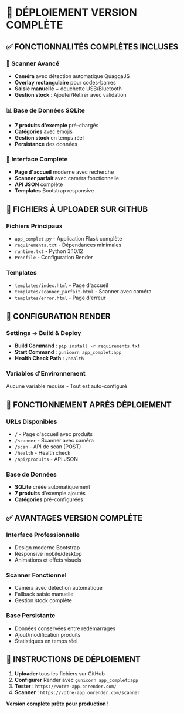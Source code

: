 # 🚀 DÉPLOIEMENT VERSION COMPLÈTE

## ✅ FONCTIONNALITÉS COMPLÈTES INCLUSES

### 📱 Scanner Avancé
- **Caméra** avec détection automatique QuaggaJS
- **Overlay rectangulaire** pour codes-barres
- **Saisie manuelle** + douchette USB/Bluetooth
- **Gestion stock** : Ajouter/Retirer avec validation

### 📊 Base de Données SQLite
- **7 produits d'exemple** pré-chargés
- **Catégories** avec emojis
- **Gestion stock** en temps réel
- **Persistance** des données

### 🎯 Interface Complète
- **Page d'accueil** moderne avec recherche
- **Scanner parfait** avec caméra fonctionnelle
- **API JSON** complète
- **Templates** Bootstrap responsive

## 📁 FICHIERS À UPLOADER SUR GITHUB

### Fichiers Principaux
- `app_complet.py` - Application Flask complète
- `requirements.txt` - Dépendances minimales
- `runtime.txt` - Python 3.10.12
- `Procfile` - Configuration Render

### Templates
- `templates/index.html` - Page d'accueil
- `templates/scanner_parfait.html` - Scanner avec caméra
- `templates/error.html` - Page d'erreur

## 🔧 CONFIGURATION RENDER

### Settings → Build & Deploy
- **Build Command** : `pip install -r requirements.txt`
- **Start Command** : `gunicorn app_complet:app`
- **Health Check Path** : `/health`

### Variables d'Environnement
Aucune variable requise - Tout est auto-configuré

## 🎯 FONCTIONNEMENT APRÈS DÉPLOIEMENT

### URLs Disponibles
- `/` - Page d'accueil avec produits
- `/scanner` - Scanner avec caméra
- `/scan` - API de scan (POST)
- `/health` - Health check
- `/api/produits` - API JSON

### Base de Données
- **SQLite** créée automatiquement
- **7 produits** d'exemple ajoutés
- **Catégories** pré-configurées

## ✅ AVANTAGES VERSION COMPLÈTE

### Interface Professionnelle
- Design moderne Bootstrap
- Responsive mobile/desktop
- Animations et effets visuels

### Scanner Fonctionnel
- Caméra avec détection automatique
- Fallback saisie manuelle
- Gestion stock complète

### Base Persistante
- Données conservées entre redémarrages
- Ajout/modification produits
- Statistiques en temps réel

## 🚀 INSTRUCTIONS DE DÉPLOIEMENT

1. **Uploader** tous les fichiers sur GitHub
2. **Configurer** Render avec `gunicorn app_complet:app`
3. **Tester** : `https://votre-app.onrender.com/`
4. **Scanner** : `https://votre-app.onrender.com/scanner`

**Version complète prête pour production !**
